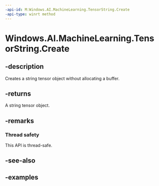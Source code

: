 ```yaml
---
-api-id: M:Windows.AI.MachineLearning.TensorString.Create
-api-type: winrt method
---
```


<!-- Method syntax.
public TensorString TensorString.Create()
-->

# Windows.AI.MachineLearning.TensorString.Create

## -description
Creates a string tensor object without allocating a buffer.

## -returns
A string tensor object.

## -remarks

### Thread safety
This API is thread-safe.

## -see-also

## -examples
